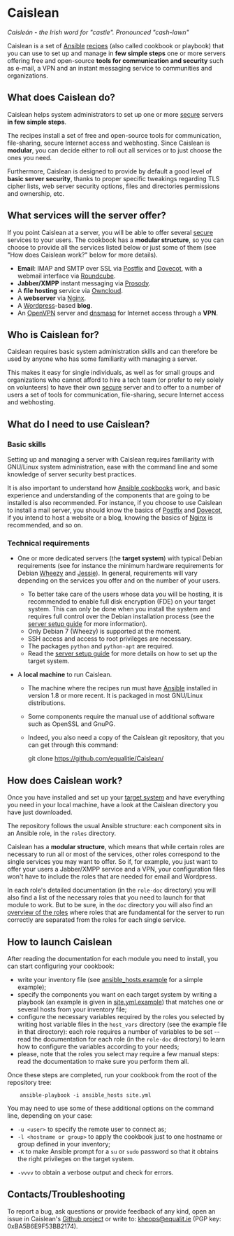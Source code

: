 # Caislean

*Caisleán - the Irish word for "castle". Pronounced "cash-lawn"*

Caislean is a set of [Ansible](https://www.ansible.com)
[recipes](https://docs.ansible.com/ansible/playbooks_intro.html) (also called
cookbook or playbook) that you can use to set up and manage in **few simple
steps** one or more servers offering free and open-source **tools for
communication and security** such as e-mail, a VPN and an instant messaging
service to communities and organizations.


## What does Caislean do?

Caislean helps system administrators to set up one or more
[secure](doc/security.md) servers **in few simple steps**.

The recipes install a set of free and open-source tools for communication,
file-sharing, secure Internet access and webhosting. Since Caislean is
**modular**, you can decide either to roll out all services or to just choose
the ones you need.

Furthermore, Caislean is designed to provide by default a good level of **basic
server security**, thanks to proper specific tweakings regarding TLS cipher
lists, web server security options, files and directories permissions and
ownership, etc.


## What services will the server offer?

If you point Caislean at a server, you will be able to offer several
[secure](doc/security.md) services to your users. The cookbook has a **modular
structure**, so you can choose to provide all the services listed below or just
some of them (see "How does Caislean work?" below for more details).

*  **Email**:  IMAP and SMTP over SSL via [Postfix](http://www.postfix.org/) and
   [Dovecot](http://dovecot.org/), with a webmail interface via
   [Roundcube](https://roundcube.net/).
*  **Jabber/XMPP** instant messaging via [Prosody](https://prosody.im/).
*  A **file hosting** service via [Owncloud](https://owncloud.org/).
*  A **webserver** via [Nginx](http://nginx.org/en/).
*  A [Wordpress](https://wordpress.org/)-based **blog**.
*  An [OpenVPN](https://openvpn.net/) server and
   [dnsmasq](http://www.thekelleys.org.uk/dnsmasq/doc.html) for Internet access
   through a **VPN**.


## Who is Caislean for?

Caislean requires basic system administration skills and can therefore be used
by anyone who has some familiarity with managing a server.

This makes it easy for single individuals, as well as for small groups and
organizations who cannot afford to hire a tech team (or prefer to rely solely on
volunteers) to have their own [secure](doc/security.md) server and to offer to a
number of users a set of tools for communication, file-sharing, secure Internet
access and webhosting.


## What do I need to use Caislean?


### Basic skills

Setting up and managing a server with Caislean requires familiarity with
GNU/Linux system administration, ease with the command line and some knowledge
of server security best practices.

It is also important to understand how [Ansible
cookbooks](https://docs.ansible.com/ansible/playbooks_intro.html) work, and
basic experience and understanding of the components that are going to be
installed is also recommended. For instance, if you choose to use Caislean to
install a mail server, you should know the basics of
[Postfix](http://www.postfix.org/) and [Dovecot](http://dovecot.org/), if you
intend to host a website or a blog, knowing the basics of
[Nginx](http://nginx.org/en/) is recommended, and so on.


### Technical requirements

*  One or more dedicated servers (the **target system**) with typical Debian
   requirements (see for instance the minimum hardware requirements for Debian
   [Wheezy](https://www.debian.org/releases/wheezy/amd64/ch03s04.html.en) and
   [Jessie](https://www.debian.org/releases/jessie/amd64/ch03s04.html.en)).  In
   general, requirements will vary depending on the services you offer and on
   the number of your users.
    *  To better take care of the users whose data you will be hosting, it is
       recommended to enable full disk encryption (FDE) on your target system.
       This can only be done when you install the system and requires full
       control over the Debian installation process (see the [server setup
       guide](doc/debian7-remote.md) for more information).
    *  Only Debian 7 (Wheezy) is supported at the moment.
    *  SSH access and access to root privileges are necessary.
    *  The packages `python` and `python-apt` are required.
    *  Read the [server setup guide](doc/debian7-remote.md) for more details on
       how to set up the target system.

*  A **local machine** to run Caislean.
    *  The machine where the recipes run must have
       [Ansible](https://www.ansible.com) installed in version 1.8 or more
       recent. It is packaged in most GNU/Linux distributions.
    *  Some components require the manual use of additional software such as
       OpenSSL and GnuPG.
    *  Indeed, you also need a copy of the Caislean git repository, that you can
       get through this command:

	    git clone https://github.com/equalitie/Caislean/


## How does Caislean work?

Once you have installed and set up your [target system](doc/debian7-remote.md)
and have everything you need in your local machine, have a look at the Caislean
directory you have just downloaded.

The repository follows the usual Ansible structure: each component sits in an
Ansible role, in the `roles` directory.

Caislean has a **modular structure**, which means that while certain roles are
necessary to run all or most of the services, other roles correspond to the
single services you may want to offer. So if, for example, you just want to
offer your users a Jabber/XMPP service and a VPN, your configuration files won't
have to include the roles that are needed for email and Wordpress.

In each role's detailed documentation (in the `role-doc` directory) you will
also find a list of the necessary roles that you need to launch for that module
to work. But to be sure, in the `doc` directory you will also find an [overview
of the roles](doc/roles_list.md) where roles that are fundamental for the server
to run correctly are separated from the roles for each single service.


## How to launch Caislean

After reading the documentation for each module you need to install, you can
start configuring your cookbook:

* write your inventory file (see [ansible_hosts.example](ansible_hosts.example)
  for a simple example);
* specify the components you want on each target system by writing a playbook
  (an example is given in [site.yml.example](site.yml.example)) that matches one
  or several hosts from your inventory file;
* configure the necessary variables required by the roles you selected by
  writing host variable files in the `host_vars` directory (see the example file
  in that directory): each role requires a number of variables to be set -- read
  the documentation for each role (in the `role-doc` directory) to learn how to
  configure the variables according to your needs;
* please, note that the roles you select may require a few manual steps: read
  the documentation to make sure you perform them all.

Once these steps are completed, run your cookbook from the root of the
repository tree:

	    ansible-playbook -i ansible_hosts site.yml

You may need to use some of these additional options on the command line,
depending on your case:

- `-u <user>` to specify the remote user to connect as;
- `-l <hostname or group>` to apply the cookbook just to one hostname or group
  defined in your inventory;
- `-K` to make Ansible prompt for a `su` or `sudo` password so that it obtains
  the right privileges on the target system.
* `-vvvv` to obtain a verbose output and check for errors.


## Contacts/Troubleshooting

To report a bug, ask questions or provide feedback of any kind, open an issue in
Caislean's [Github project](https://github.com/equalitie/Caislean/issues) or
write to: kheops@equalit.ie (PGP key: 0xBA5B6E9F53BB2174).
